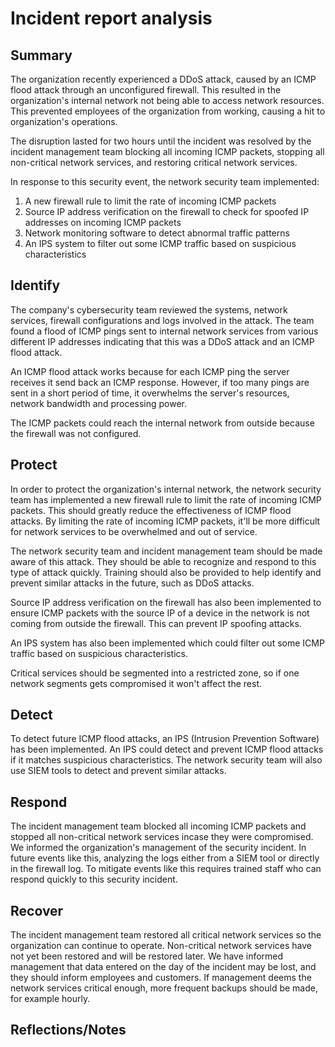 # Incident report analysis

## Summary

The organization recently experienced a DDoS attack, caused by an ICMP flood attack through an unconfigured firewall. 
This resulted in the organization's internal network not being able to access network resources. 
This prevented employees of the organization from working, causing a hit to organization's operations.  

The disruption lasted for two hours until the incident was resolved by the incident management team blocking all incoming ICMP packets, stopping all non-critical network services, and restoring critical network services. 

In response to this security event, the network security team implemented: 
1. A new firewall rule to limit the rate of incoming ICMP packets
2. Source IP address verification on the firewall to check for spoofed IP addresses on incoming ICMP packets
3. Network monitoring software to detect abnormal traffic patterns
4. An IPS system to filter out some ICMP traffic based on suspicious characteristics

## Identify

The company's cybersecurity team reviewed the systems, network services, firewall configurations and logs involved in the attack. 
The team found a flood of ICMP pings sent to internal network services from various different IP addresses indicating that this was a DDoS attack and an ICMP flood attack. 

An ICMP flood attack works because for each ICMP ping the server receives it send back an ICMP response. 
However, if too many pings are sent in a short period of time, it overwhelms the server's resources, network bandwidth and processing power. 

The ICMP packets could reach the internal network from outside because the firewall was not configured. 

## Protect

In order to protect the organization's internal network, the network security team has implemented a new firewall rule to limit the rate of incoming ICMP packets.
This should greatly reduce the effectiveness of ICMP flood attacks. By limiting the rate of incoming ICMP packets, it'll be more difficult for network services to be overwhelmed and out of service. 

The network security team and incident management team should be made aware of this attack. They should be able to recognize and respond to this type of attack quickly. 
Training should also be provided to help identify and prevent similar attacks in the future, such as DDoS attacks.

Source IP address verification on the firewall has also been implemented to ensure ICMP packets with the source IP of a device in the network is not coming from outside the firewall. This can prevent IP spoofing attacks. 

An IPS system has also been implemented which could filter out some ICMP traffic based on suspicious characteristics. 

Critical services should be segmented into a restricted zone, so if one network segments gets compromised it won't affect the rest. 

## Detect

To detect future ICMP flood attacks, an IPS (Intrusion Prevention Software) has been implemented. 
An IPS could detect and prevent ICMP flood attacks if it matches suspicious characteristics. 
The network security team will also use SIEM tools to detect and prevent similar attacks.  

## Respond

The incident management team blocked all incoming ICMP packets and stopped all non-critical network services incase they were compromised. 
We informed the organization's management of the security incident. 
In future events like this, analyzing the logs either from a SIEM tool or directly in the firewall log. 
To mitigate events like this requires trained staff who can respond quickly to this security incident. 

## Recover

The incident management team restored all critical network services so the organization can continue to operate. 
Non-critical network services have not yet been restored and will be restored later. 
We have informed management that data entered on the day of the incident may be lost, and they should inform employees and customers. 
If management deems the network services critical enough, more frequent backups should be made, for example hourly. 

## Reflections/Notes

